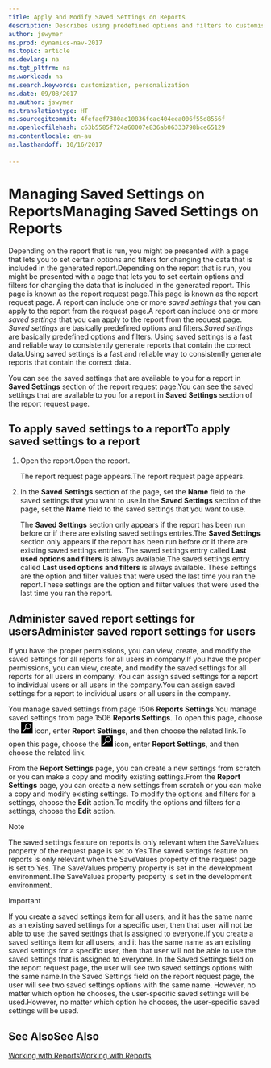 ```yaml
---
title: Apply and Modify Saved Settings on Reports
description: Describes using predefined options and filters to customise a report, and to generate the correct data.
author: jswymer
ms.prod: dynamics-nav-2017
ms.topic: article
ms.devlang: na
ms.tgt_pltfrm: na
ms.workload: na
ms.search.keywords: customization, personalization
ms.date: 09/08/2017
ms.author: jswymer
ms.translationtype: HT
ms.sourcegitcommit: 4fefaef7380ac10836fcac404eea006f55d8556f
ms.openlocfilehash: c63b5585f724a60007e836ab06333798bce65129
ms.contentlocale: en-au
ms.lasthandoff: 10/16/2017

---
```

# <a name="managing-saved-settings-on-reports"></a><span data-ttu-id="a5604-103">Managing Saved Settings on Reports</span><span class="sxs-lookup"><span data-stu-id="a5604-103">Managing Saved Settings on Reports</span></span>
<span data-ttu-id="a5604-104">Depending on the report that is run, you might be presented with a page that lets you to set certain options and filters for changing the data that is included in the generated report.</span><span class="sxs-lookup"><span data-stu-id="a5604-104">Depending on the report that is run, you might be presented with a page that lets you to set certain options and filters for changing the data that is included in the generated report.</span></span> <span data-ttu-id="a5604-105">This page is known as the report request page.</span><span class="sxs-lookup"><span data-stu-id="a5604-105">This page is known as the report request page.</span></span> <span data-ttu-id="a5604-106">A report can include one or more *saved settings* that you can apply to the report from the request page.</span><span class="sxs-lookup"><span data-stu-id="a5604-106">A report can include one or more *saved settings* that you can apply to the report from the request page.</span></span> <span data-ttu-id="a5604-107">*Saved settings* are basically predefined options and filters.</span><span class="sxs-lookup"><span data-stu-id="a5604-107">*Saved settings* are basically predefined options and filters.</span></span> <span data-ttu-id="a5604-108">Using saved settings is a fast and reliable way to consistently generate reports that contain the correct data.</span><span class="sxs-lookup"><span data-stu-id="a5604-108">Using saved settings is a fast and reliable way to consistently generate reports that contain the correct data.</span></span>

<span data-ttu-id="a5604-109">You can see the saved settings that are available to you for a report in **Saved Settings** section of the report request page.</span><span class="sxs-lookup"><span data-stu-id="a5604-109">You can see the saved settings that are available to you for a report in **Saved Settings** section of the report request page.</span></span>  

## <a name="to-apply-saved-settings-to-a-report"></a><span data-ttu-id="a5604-110">To apply saved settings to a report</span><span class="sxs-lookup"><span data-stu-id="a5604-110">To apply saved settings to a report</span></span>
1. <span data-ttu-id="a5604-111">Open the report.</span><span class="sxs-lookup"><span data-stu-id="a5604-111">Open the report.</span></span>

   <span data-ttu-id="a5604-112">The report request page appears.</span><span class="sxs-lookup"><span data-stu-id="a5604-112">The report request page appears.</span></span>    
2. <span data-ttu-id="a5604-113">In the **Saved Settings** section of the page, set the **Name** field  to the saved settings that you want to use.</span><span class="sxs-lookup"><span data-stu-id="a5604-113">In the **Saved Settings** section of the page, set the **Name** field  to the saved settings that you want to use.</span></span>

   <span data-ttu-id="a5604-114">The **Saved Settings** section only appears if the report has been run before or if there are existing saved settings entries.</span><span class="sxs-lookup"><span data-stu-id="a5604-114">The **Saved Settings** section only appears if the report has been run before or if there are existing saved settings entries.</span></span> <span data-ttu-id="a5604-115">The saved settings entry called **Last used options and filters** is always available.</span><span class="sxs-lookup"><span data-stu-id="a5604-115">The saved settings entry called **Last used options and filters** is always available.</span></span> <span data-ttu-id="a5604-116">These settings are the option and filter values that were used the last time you ran the report.</span><span class="sxs-lookup"><span data-stu-id="a5604-116">These settings are the option and filter values that were used the last time you ran the report.</span></span>

## <a name="administer-saved-report-settings-for-users"></a><span data-ttu-id="a5604-117">Administer saved report settings for users</span><span class="sxs-lookup"><span data-stu-id="a5604-117">Administer saved report settings for users</span></span>
<span data-ttu-id="a5604-118">If you have the proper permissions, you can view, create, and modify the saved settings for all reports for all users in company.</span><span class="sxs-lookup"><span data-stu-id="a5604-118">If you have the proper permissions, you can view, create, and modify the saved settings for all reports for all users in company.</span></span> <span data-ttu-id="a5604-119">You can assign saved settings for a report to individual users or all users in the company.</span><span class="sxs-lookup"><span data-stu-id="a5604-119">You can assign saved settings for a report to individual users or all users in the company.</span></span>

<span data-ttu-id="a5604-120">You manage saved settings from page 1506 **Reports Settings**.</span><span class="sxs-lookup"><span data-stu-id="a5604-120">You manage saved settings from page 1506 **Reports Settings**.</span></span> <span data-ttu-id="a5604-121">To open this page, choose the ![Search for Page or Report](media/ui-search/search_small.png "Search for Page or Report icon") icon, enter **Report Settings**, and then choose the related link.</span><span class="sxs-lookup"><span data-stu-id="a5604-121">To open this page, choose the ![Search for Page or Report](media/ui-search/search_small.png "Search for Page or Report icon") icon, enter **Report Settings**, and then choose the related link.</span></span>

<span data-ttu-id="a5604-122">From the **Report Settings** page, you can create a new settings from scratch or you can make a copy and modify existing settings.</span><span class="sxs-lookup"><span data-stu-id="a5604-122">From the **Report Settings** page, you can create a new settings from scratch or you can make a copy and modify existing settings.</span></span> <span data-ttu-id="a5604-123">To modify the options and filters for a settings, choose the **Edit** action.</span><span class="sxs-lookup"><span data-stu-id="a5604-123">To modify the options and filters for a settings, choose the **Edit** action.</span></span>

> [!NOTE]
> <span data-ttu-id="a5604-124">The saved settings feature on reports is only relevant when the SaveValues property of the request page is set to Yes.</span><span class="sxs-lookup"><span data-stu-id="a5604-124">The saved settings feature on reports is only relevant when the SaveValues property of the request page is set to Yes.</span></span> <span data-ttu-id="a5604-125">The SaveValues property property is set in the development environment.</span><span class="sxs-lookup"><span data-stu-id="a5604-125">The SaveValues property property is set in the development environment.</span></span>  

> [!Important]
> <span data-ttu-id="a5604-126">If you create a saved settings item for all users, and it has the same name as an existing saved settings for a specific user, then that user will not be able to use the saved settings that is assigned to everyone.</span><span class="sxs-lookup"><span data-stu-id="a5604-126">If you create a saved settings item for all users, and it has the same name as an existing saved settings for a specific user, then that user will not be able to use the saved settings that is assigned to everyone.</span></span>  <span data-ttu-id="a5604-127">In the Saved Settings field on the report request page, the user will see two saved settings options with the same name.</span><span class="sxs-lookup"><span data-stu-id="a5604-127">In the Saved Settings field on the report request page, the user will see two saved settings options with the same name.</span></span> <span data-ttu-id="a5604-128">However, no matter which option he chooses, the user-specific saved settings will be used.</span><span class="sxs-lookup"><span data-stu-id="a5604-128">However, no matter which option he chooses, the user-specific saved settings will be used.</span></span>

## <a name="see-also"></a><span data-ttu-id="a5604-129">See Also</span><span class="sxs-lookup"><span data-stu-id="a5604-129">See Also</span></span>
[<span data-ttu-id="a5604-130">Working with Reports</span><span class="sxs-lookup"><span data-stu-id="a5604-130">Working with Reports</span></span>](ui-work-report.md)  

